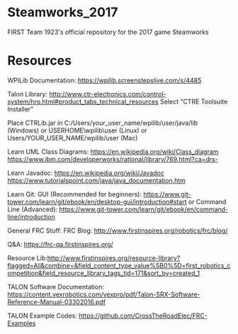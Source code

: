 # Steamworks_2017
FIRST Team 1923's official repository for the 2017 game Steamworks

# Resources
WPILib Documentation:
https://wpilib.screenstepslive.com/s/4485

Talon Library:
http://www.ctr-electronics.com/control-system/hro.html#product_tabs_technical_resources
Select "CTRE Toolsuite Installer"

Place CTRLib.jar in C:/Users/your_user_name/wpilib/user/java/lib (Windows) or USERHOME\wpilib\user (Linux) or Users/YOUR_USER_NAME/wpilib/user (Mac)

Learn UML Class Diagrams:
https://en.wikipedia.org/wiki/Class_diagram
https://www.ibm.com/developerworks/rational/library/769.html?ca=drs-

Learn Javadoc:
https://en.wikipedia.org/wiki/Javadoc
https://www.tutorialspoint.com/java/java_documentation.htm

Learn Git:
GUI (Recommended for beginners): https://www.git-tower.com/learn/git/ebook/en/desktop-gui/introduction#start or Command Line (Advanced): https://www.git-tower.com/learn/git/ebook/en/command-line/introduction

General FRC Stuff:
FRC Blog: http://www.firstinspires.org/robotics/frc/blog/

Q&A: https://frc-qa.firstinspires.org/

Resource Lib:http://www.firstinspires.org/resource-library?flagged=All&combine=&field_content_type_value%5B0%5D=first_robotics_competition&field_resource_library_tags_tid=171&sort_by=created_1

TALON Software Documentation: https://content.vexrobotics.com/vexpro/pdf/Talon-SRX-Software-Reference-Manual-03302016.pdf

TALON Example Codes: https://github.com/CrossTheRoadElec/FRC-Examples
